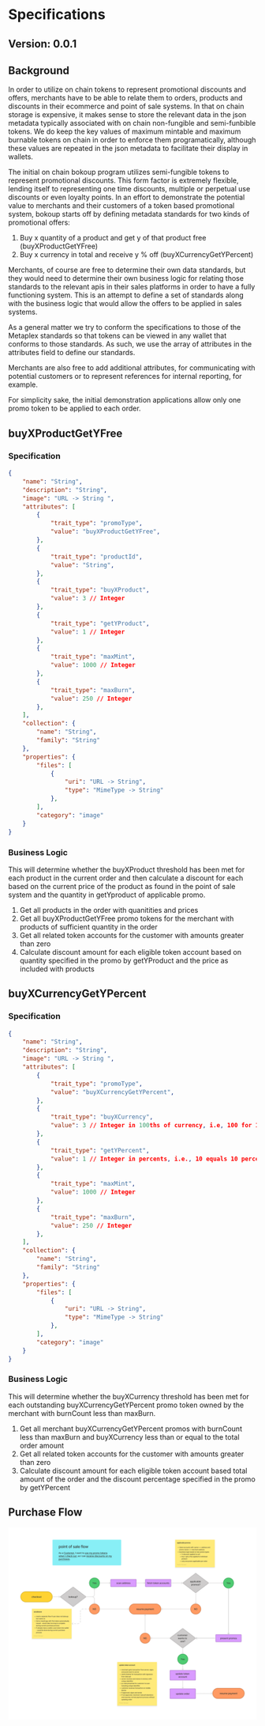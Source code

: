 # Specifications
## Version: 0.0.1

## Background
In order to utilize on chain tokens to represent promotional discounts and offers, merchants have to be able to relate them to orders, products and discounts in their ecommerce and point of sale systems. In that on chain storage is expensive, it makes sense to store the relevant data in the json metadata typically associated with on chain non-fungible and semi-funbible tokens. We do keep the key values of maximum mintable and maximum burnable tokens on chain in order to enforce them programatically, although these values are repeated in the json metadata to facilitate their display in wallets.

The initial on chain bokoup program utilizes semi-fungible tokens to represent promotional discounts. This form factor is extremely flexible, lending itself to representing one time discounts, multiple or perpetual use discounts or even loyalty points. In an effort to demonstrate the potential value to merchants and their customers of a token based promotional system, bokoup starts off by defining metadata standards for two kinds of promotional offers:

1. Buy x quantity of a product and get y of that product free (buyXProductGetYFree)
1. Buy x currency in total and receive y % off (buyXCurrencyGetYPercent)

Merchants, of course are free to determine their own data standards, but they would need to determine their own business logic for relating those standards to the relevant apis in their sales platforms in order to have a fully functioning system. This is an attempt to define a set of standards along with the business logic that would allow the offers to be applied in sales systems.

As a general matter we try to conform the specifications to those of the Metaplex standards so that tokens can be viewed in any wallet that conforms to those standards. As such, we use the array of attributes in the attributes field to define our standards.

Merchants are also free to add additional attributes, for communicating with potential customers or to represent references for internal reporting, for example.

For simplicity sake, the initial demonstration applications allow only one promo token to be applied to each order.

## buyXProductGetYFree

### Specification
```json
{
    "name": "String",
    "description": "String",
    "image": "URL -> String ",
    "attributes": [
        {
            "trait_type": "promoType",
            "value": "buyXProductGetYFree",
        },
        {
            "trait_type": "productId",
            "value": "String",
        },
        {
            "trait_type": "buyXProduct",
            "value": 3 // Integer
        },
        {
            "trait_type": "getYProduct",
            "value": 1 // Integer
        },
        {
            "trait_type": "maxMint",
            "value": 1000 // Integer
        },
        {
            "trait_type": "maxBurn",
            "value": 250 // Integer
        },
    ],
    "collection": {
        "name": "String",
        "family": "String"
    },
    "properties": {
        "files": [
            {
                "uri": "URL -> String",
                "type": "MimeType -> String"
            },
        ],
        "category": "image"
    }
}
```
### Business Logic
This will determine whether the buyXProduct threshold has been met for each product in the current order and then calculate a discount for each based on the current price of the product as found in the point of sale system and the quantity in getYproduct of applicable promo.

1. Get all products in the order with quanitities and prices
1. Get all buyXProductGetYFree promo tokens for the merchant with products of sufficient quantity in the order
1. Get all related token accounts for the customer with amounts greater than zero
1. Calculate discount amount for each eligible token account based on quantity specified in the promo by getYProduct and the price as included with products

## buyXCurrencyGetYPercent

### Specification
```json
{
    "name": "String",
    "description": "String",
    "image": "URL -> String ",
    "attributes": [
        {
            "trait_type": "promoType",
            "value": "buyXCurrencyGetYPercent",
        },
        {
            "trait_type": "buyXCurrency",
            "value": 3 // Integer in 100ths of currency, i.e, 100 for 1 unit of currency
        },
        {
            "trait_type": "getYPercent",
            "value": 1 // Integer in percents, i.e., 10 equals 10 percent
        },
        {
            "trait_type": "maxMint",
            "value": 1000 // Integer
        },
        {
            "trait_type": "maxBurn",
            "value": 250 // Integer
        },
    ],
    "collection": {
        "name": "String",
        "family": "String"
    },
    "properties": {
        "files": [
            {
                "uri": "URL -> String",
                "type": "MimeType -> String"
            },
        ],
        "category": "image"
    }
}
```

### Business Logic
This will determine whether the buyXCurrency threshold has been met for each outstanding buyXCurrencyGetYPercent promo token owned by the merchant with burnCount less than maxBurn.

1. Get all merchant buyXCurrencyGetYPercent promos with burnCount less than maxBurn and buyXCurrency less than or equal to the total order amount
1. Get all related token accounts for the customer with amounts greater than zero
1. Calculate discount amount for each eligible token account based total amount of the order and the discount percentage specified in the promo by getYPercent


## Purchase Flow
![bokoup pos flow](bokoup_flows.png "bokoup Clover pos flow")